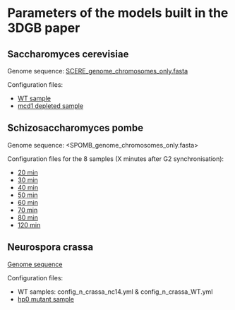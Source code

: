 # Parameters of the models built in the 3DGB paper

## Saccharomyces cerevisiae

Genome sequence: [SCERE_genome_chromosomes_only.fasta](SCERE_genome_chromosomes_only.fasta)

Configuration files:
- [WT sample](config_s_cerevisiae_Const_M.yml)
- [mcd1 depleted sample](config_s_cerevisiae_Const_mcd1.yml)

## Schizosaccharomyces pombe

Genome sequence: <SPOMB_genome_chromosomes_only.fasta>

Configuration files for the 8 samples (X minutes after G2 synchronisation):
- [20 min](config_s_pombe_20min.yml)
- [30 min](config_s_pombe_30min.yml)
- [40 min](config_s_pombe_40min.yml)
- [50 min](config_s_pombe_50min.yml)
- [60 min](config_s_pombe_60min.yml)
- [70 min](config_s_pombe_70min.yml)
- [80 min](config_s_pombe_80min.yml)
- [120 min](config_s_pombe_120min.yml)

## Neurospora crassa

[Genome sequence](NCRAS_genome_chromosomes_only.fasta)

Configuration files:
- WT samples: config_n_crassa_nc14.yml & config_n_crassa_WT.yml
- [hp0 mutant sample](config_n_crassa_hp1.yml)


